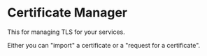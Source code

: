 # Certificate Manager

This for managing TLS for your services.

Either you can "import" a certificate or a "request for a certificate".